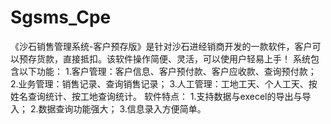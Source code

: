# Sgsms_Cpe
 《沙石销售管理系统-客户预存版》是针对沙石进经销商开发的一款软件，客户可以预存货款，直接抵扣。该软件操作简便、灵活，可以使用户轻易上手！ 系统包含以下功能： 1.客户管理：客户信息、客户预付款、客户应收款、查询预付款； 2.业务管理：销售记录、查询销售记录； 3.人工管理：工地工天、个人工天、按姓名查询统计、按工地查询统计。 软件特点： 1.支持数据与execel的导出与导入； 2.数据查询功能强大； 3.信息录入方便简单。
